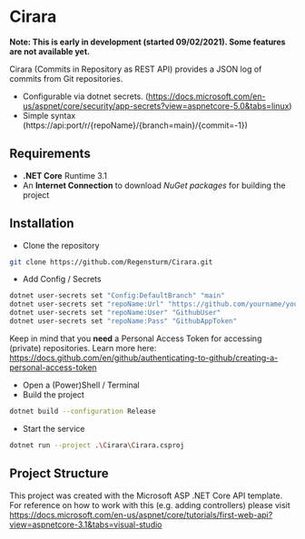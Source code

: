 # Cirara

**Note: This is early in development (started 09/02/2021). Some features are not available yet.**

Cirara (Commits in Repository as REST API) provides a JSON log of commits from Git repositories. 

- Configurable via dotnet secrets. (https://docs.microsoft.com/en-us/aspnet/core/security/app-secrets?view=aspnetcore-5.0&tabs=linux)
- Simple syntax (https://api:port/r/{repoName}/{branch=main}/{commit=-1})

## Requirements

- **.NET Core** Runtime 3.1
- An **Internet Connection** to download *NuGet packages* for building the project

## Installation

- Clone the repository

```sh
git clone https://github.com/Regensturm/Cirara.git
```
- Add Config / Secrets
```sh
dotnet user-secrets set "Config:DefaultBranch" "main"
dotnet user-secrets set "repoName:Url" "https://github.com/yourname/yourrepo.git"
dotnet user-secrets set "repoName:User" "GithubUser"
dotnet user-secrets set "repoName:Pass" "GithubAppToken"
```
Keep in mind that you **need** a Personal Access Token for accessing (private) repositories.
Learn more here: https://docs.github.com/en/github/authenticating-to-github/creating-a-personal-access-token

- Open a (Power)Shell / Terminal
- Build the project

```sh
dotnet build --configuration Release
```
- Start the service

```sh
dotnet run --project .\Cirara\Cirara.csproj
```

## Project Structure

This project was created with the Microsoft ASP .NET Core API template. For reference on how to work with this (e.g. adding controllers) please visit https://docs.microsoft.com/en-us/aspnet/core/tutorials/first-web-api?view=aspnetcore-3.1&tabs=visual-studio
